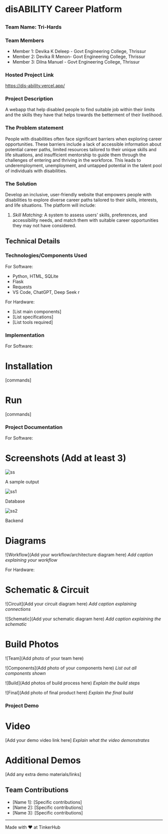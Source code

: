 # disABILITY Career Platform


## 
### Team Name: Tri-Hards


### Team Members
- Member 1: Devika K Deleep - Govt Engineering College, Thrissur
- Member 2: Devika R Menon-  Govt Engineering College, Thrissur
- Member 3: Dilna Manuel -  Govt Engineering College, Thrissur

### Hosted Project Link
https://dis-ability.vercel.app/

### Project Description
A webapp that help disabled people to find suitable job within their limits and the skills they have that helps towards the betterment of their livelihood. 

### The Problem statement
People with disabilities often face significant barriers when exploring career opportunities. These barriers include a lack of accessible information about potential career paths, limited resources tailored to their unique skills and life situations, and insufficient mentorship to guide them through the challenges of entering and thriving in the workforce. This leads to underemployment, unemployment, and untapped potential in the talent pool of individuals with disabilities. 

### The Solution
Develop an inclusive, user-friendly website that empowers people with disabilities to explore diverse career paths tailored to their skills, interests, and life situations. The platform will include:  
1. *Skill Matching:* A system to assess users' skills, preferences, and accessibility needs, and match them with suitable career opportunities they may not have considered.  


## Technical Details
### Technologies/Components Used
For Software:
- Python, HTML, SQLite
- Flask
- Requests
- VS Code, ChatGPT, Deep Seek r

For Hardware:
- [List main components]
- [List specifications]
- [List tools required]

### Implementation
For Software:
# Installation
[commands]

# Run
[commands]

### Project Documentation
For Software:

# Screenshots (Add at least 3)
![ss](https://github.com/user-attachments/assets/0c2a4b49-cb54-49c8-992a-80895009a7c5)

A sample output

![ss1](https://github.com/user-attachments/assets/7309ec2f-082a-4e53-a088-aa60c53bf08b)

Database

![ss2](https://github.com/user-attachments/assets/869e2ec9-101c-45dd-b659-4d7b18f71672)

Backend

# Diagrams
![Workflow](Add your workflow/architecture diagram here)
*Add caption explaining your workflow*

For Hardware:

# Schematic & Circuit
![Circuit](Add your circuit diagram here)
*Add caption explaining connections*

![Schematic](Add your schematic diagram here)
*Add caption explaining the schematic*

# Build Photos
![Team](Add photo of your team here)


![Components](Add photo of your components here)
*List out all components shown*

![Build](Add photos of build process here)
*Explain the build steps*

![Final](Add photo of final product here)
*Explain the final build*

### Project Demo
# Video
[Add your demo video link here]
*Explain what the video demonstrates*

# Additional Demos
[Add any extra demo materials/links]

## Team Contributions
- [Name 1]: [Specific contributions]
- [Name 2]: [Specific contributions]
- [Name 3]: [Specific contributions]

---
Made with ❤️ at TinkerHub

